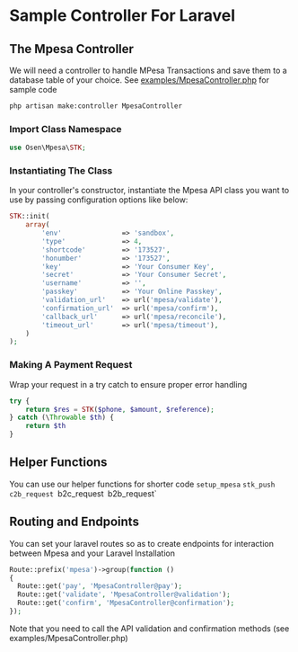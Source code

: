 # Sample Controller For Laravel

## The Mpesa Controller

We will need a controller to handle MPesa Transactions and save them to a database table of your choice. See [examples/MpesaController.php](examples/MpesaController.php) for sample code

```bash
php artisan make:controller MpesaController
```

### Import Class Namespace
```php
use Osen\Mpesa\STK;
```

### Instantiating The Class

In your controller's constructor, instantiate the Mpesa API class you want to use by passing configuration options like below: 

````php
STK::init(
    array(
        'env'               => 'sandbox',
        'type'              => 4,
        'shortcode'         => '173527',
        'honumber'          => '173527',
        'key'               => 'Your Consumer Key',
        'secret'            => 'Your Consumer Secret',
        'username'          => '',
        'passkey'           => 'Your Online Passkey',
        'validation_url'    => url('mpesa/validate'),
        'confirmation_url'  => url('mpesa/confirm'),
        'callback_url'      => url('mpesa/reconcile'),
        'timeout_url'       => url('mpesa/timeout'),
    )
);
````

### Making A Payment Request
Wrap your request in a try catch to ensure proper error handling

```php
try {
    return $res = STK($phone, $amount, $reference);
} catch (\Throwable $th) {
    return $th
}
```
## Helper Functions

You can use our helper functions for shorter code
`setup_mpesa`
`stk_push`
`c2b_request
`b2c_request`
`b2b_request`

## Routing and Endpoints

You can set your laravel routes so as to create endpoints for interaction between Mpesa and your Laravel Installation

```php
Route::prefix('mpesa')->group(function ()
{
  Route::get('pay', 'MpesaController@pay');
  Route::get('validate', 'MpesaController@validation');
  Route::get('confirm', 'MpesaController@confirmation');
});
```

Note that you need to call the API validation and confirmation methods (see examples/MpesaController.php)